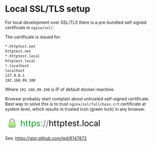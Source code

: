 # Local SSL/TLS setup

For local development over SSL/TLS there is a pre-bundled self signed
certificate in `nginx/ssl/`.

The certificate is issued for:
```
*.httptest.net
httptest.net
*.httptest.local
httptest.local
*.localhost
localhost
127.0.0.1
192.168.99.100
```

Where `192.168.99.100` is IP of default docker-machine.

Browser probably start complain about untrusted self-signed certificate.
Best way to solve this is to trust `nginx/ssl/fullchain.crt` certificate at system level,
which results in trusted icon (green lock) in any browser.

![trust](trust.png)

See: https://gist.github.com/jed/6147872
